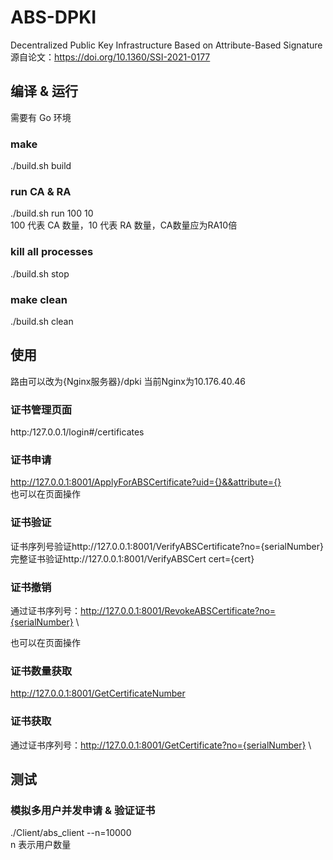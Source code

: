 # ABS-DPKI
Decentralized Public Key Infrastructure Based on Attribute-Based Signature \
源自论文：https://doi.org/10.1360/SSI-2021-0177

## 编译 & 运行
需要有 Go 环境
### make
./build.sh build

### run CA & RA
./build.sh run 100 10\
100 代表 CA 数量，10 代表 RA 数量，CA数量应为RA10倍

### kill all processes
./build.sh stop

### make clean
./build.sh clean

## 使用
路由可以改为{Nginx服务器}/dpki
当前Nginx为10.176.40.46
### 证书管理页面
http:/127.0.0.1/login#/certificates

### 证书申请
http://127.0.0.1:8001/ApplyForABSCertificate?uid={}&&attribute={} \
也可以在页面操作

### 证书验证
证书序列号验证http://127.0.0.1:8001/VerifyABSCertificate?no={serialNumber}
完整证书验证http://127.0.0.1:8001/VerifyABSCert cert={cert}

### 证书撤销
通过证书序列号：http://127.0.0.1:8001/RevokeABSCertificate?no={serialNumber} \
<!-- 通过用户 UID：http://127.0.0.1:8001/RevokeABSCertificateByUID?userid={uid} \ -->
也可以在页面操作

### 证书数量获取
http://127.0.0.1:8001/GetCertificateNumber

### 证书获取
通过证书序列号：http://127.0.0.1:8001/GetCertificate?no={serialNumber} \
<!-- 通过用户 UID：http://127.0.0.1:8001/GetCertificateByUID?uid={uid} \ -->

## 测试
### 模拟多用户并发申请 & 验证证书
./Client/abs_client --n=10000 \
n 表示用户数量